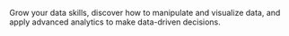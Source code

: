 Grow your data skills, discover how to manipulate and visualize data, and apply advanced analytics to make data-driven decisions.
